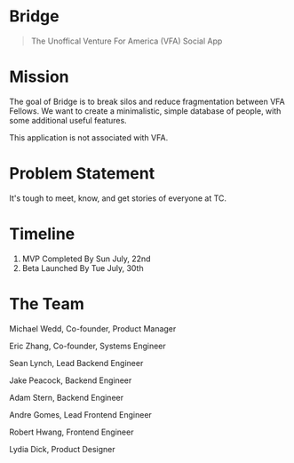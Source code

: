 # Bridge

> The Unoffical Venture For America (VFA) Social App

# Mission

The goal of Bridge is to break silos and reduce fragmentation between VFA Fellows. We want to create a minimalistic, simple database of people, with some additional useful features. 

This application is not associated with VFA.

# Problem Statement

It's tough to meet, know, and get stories of everyone at TC.

# Timeline 

1. MVP Completed By Sun July, 22nd
2. Beta Launched By Tue July, 30th

# The Team

Michael Wedd, Co-founder, Product Manager

Eric Zhang, Co-founder, Systems Engineer


Sean Lynch, Lead Backend Engineer

Jake Peacock, Backend Engineer

Adam Stern, Backend Engineer


Andre Gomes, Lead Frontend Engineer

Robert Hwang, Frontend Engineer


Lydia Dick, Product Designer




